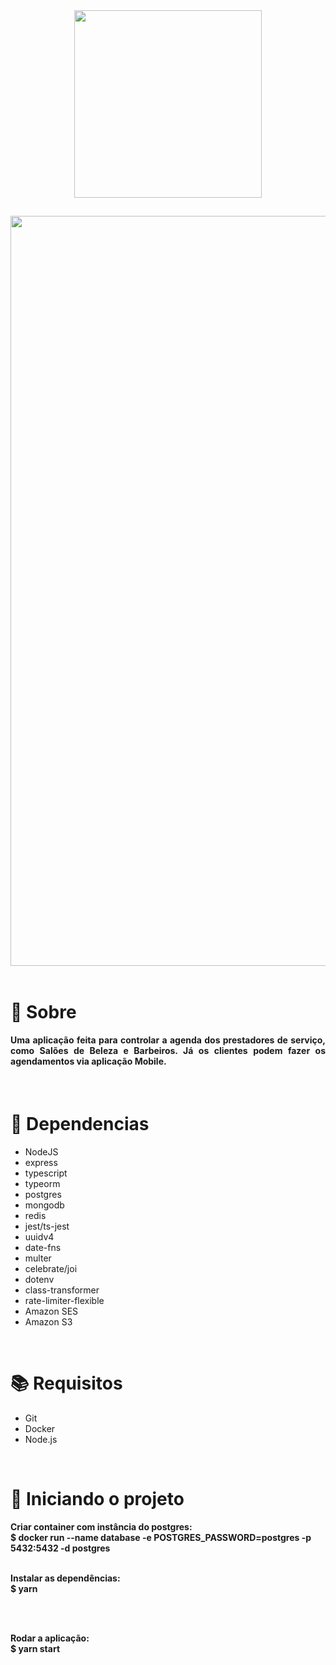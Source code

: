 <div align="center">
  <img src="https://user-images.githubusercontent.com/67304453/143960914-8ef99d4a-d363-49b5-ad03-177465bbcc50.png" width="300" >
</div>

##

<img src="https://user-images.githubusercontent.com/67304453/143960946-072c5f81-54a1-4c36-bbae-513307ef8334.png" width="1200"/>

<br>
<br>

<h1>📃 Sobre</h1>
 
<h4 align="justify">Uma aplicação feita para controlar a agenda dos prestadores de serviço, como Salões de Beleza e Barbeiros. Já os clientes podem fazer os agendamentos via aplicação Mobile.</h4>

<br>

<h1>🔧 Dependencias</h1>

<ul>
  <li>NodeJS</li>
  <li>express</li>
  <li>typescript</li>
  <li>typeorm</li>
  <li>postgres</li>
  <li>mongodb</li>
  <li>redis</li>
  <li>jest/ts-jest</li>
  <li>uuidv4</li>
  <li>date-fns</li>
  <li>multer</li>
  <li>celebrate/joi</li>
  <li>dotenv</li>
  <li>class-transformer</li>
  <li>rate-limiter-flexible</li>
  <li>Amazon SES</li>
  <li>Amazon S3</li>
</ul>

<br>

<h1>📚 Requisitos</h1>

<ul>
  <li>Git</li>
  <li>Docker</li>
  <li>Node.js</li>
 </ul>

   <br>
   
<h1>🚀 Iniciando o projeto</h1>

<h4>
  Criar container com instância do postgres:
  <br>
  $ docker run --name database -e POSTGRES_PASSWORD=postgres -p 5432:5432 -d postgres
  
  <br>
  <br>
  
  Instalar as dependências:
  <br>
  $ yarn
  
  <br>
  <br>
  
  Rodar a aplicação:
  <br>
  $ yarn start
</h4>
